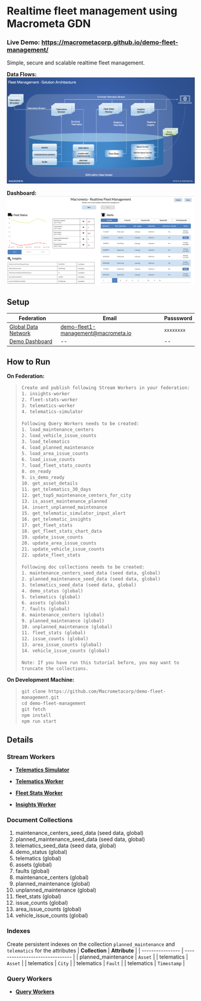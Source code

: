 # Realtime fleet management using Macrometa GDN

### Live Demo: https://macrometacorp.github.io/demo-fleet-management/

Simple, secure and scalable realtime fleet management.

**Data Flows:**
![fleet-management-flows.png](fleet-management-flows.png)

**Dashboard:**
![fleet-management-dashboard.png](fleet-management-dashboard.png)

## Setup

| **Federation**                                        | **Email**                   | **Passsword** |
| ----------------------------------------------------- | --------------------------- | ------------- |
| [Global Data Network](https://gdn.paas.macrometa.io/) | demo-fleet1-management@macrometa.io                          | `xxxxxxxx`    |
| [Demo Dashboard](https://macrometacorp.github.io/demo-fleet-management/)                                 | --                          | --            |

## How to Run

**On Federation:**

> ```
> Create and publish following Stream Workers in your federation:
> 1. insights-worker
> 2. fleet-stats-worker
> 3. telematics-worker
> 4. telematics-simulator
>
> Following Query Workers needs to be created:
> 1. load_maintenance_centers
> 2. load_vehicle_issue_counts
> 3. load_telematics
> 4. load_planned_maintenance
> 5. load_area_issue_counts
> 6. load_issue_counts
> 7. load_fleet_stats_counts
> 8. on_ready
> 9. is_demo_ready
> 10. get_asset_details
> 11. get_telematics_30_days
> 12. get_top5_maintenance_centers_for_city
> 13. is_asset_maintenance_planned
> 14. insert_unplanned_maintenance
> 15. get_telematic_simulator_input_alert
> 16. get_telematic_insights
> 17. get_fleet_stats
> 18. get_fleet_stats_chart_data
> 19. update_issue_counts
> 20. update_area_issue_counts
> 21. update_vehicle_issue_counts
> 22. update_fleet_stats
>
> Following doc collections needs to be created:
> 1. maintenance_centers_seed_data (seed data, global)
> 2. planned_maintenance_seed_data (seed data, global)
> 3. telematics_seed_data (seed data, global)
> 4. demo_status (global)
> 5. telematics (global)
> 6. assets (global)
> 7. faults (global)
> 8. maintenance_centers (global)
> 9. planned_maintenance (global)
> 10. unplanned_maintenance (global)
> 11. fleet_stats (global)
> 12. issue_counts (global)
> 13. area_issue_counts (global)
> 14. vehicle_issue_counts (global)
>
> Note: If you have run this tutorial before, you may want to truncate the collections.
> ```

**On Development Machine:**

> ```
> git clone https://github.com/Macrometacorp/demo-fleet-management.git
> cd demo-fleet-management
> git fetch
> npm install
> npm run start
> ```

## Details

### Stream Workers

- **[Telematics Simulator](stream-apps/telematics-simulator.md)**

- **[Telematics Worker](stream-apps/telematics-worker.md)**

- **[Fleet Stats Worker](stream-apps/fleet-stats-worker.md)**

- **[Insights Worker](stream-apps/insights-worker.md)**

### Document Collections

1. maintenance_centers_seed_data (seed data, global)
2. planned_maintenance_seed_data (seed data, global)
3. telematics_seed_data (seed data, global)
4. demo_status (global)
5. telematics (global)
6. assets (global)
7. faults (global)
8. maintenance_centers (global)
9. planned_maintenance (global)
10. unplanned_maintenance (global)
11. fleet_stats (global)
12. issue_counts (global)
13. area_issue_counts (global)
14. vehicle_issue_counts (global)

### Indexes

Create persistent indexes on the collection `planned_maintenance` and `telematics` for the attributes
| **Collection** | **Attribute** |
| ---------------- | ------------------------------- |
| planned_maintenance | `Asset` |
| telematics | `Asset` |
| telematics | `City` |
| telematics | `Fault` |
| telematics | `Timestamp` |


### Query Workers

- **[Query Workers](stream-apps/query-worker.md)**